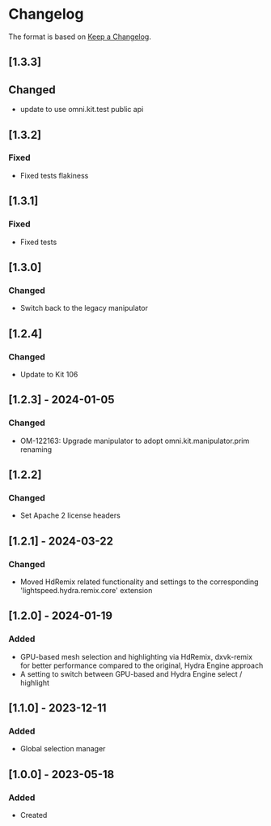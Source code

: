 ﻿# Changelog
The format is based on [Keep a Changelog](https://keepachangelog.com/en/1.0.0/).

## [1.3.3]
## Changed
- update to use omni.kit.test public api

## [1.3.2]
### Fixed
- Fixed tests flakiness

## [1.3.1]
### Fixed
- Fixed tests

## [1.3.0]
### Changed
- Switch back to the legacy manipulator

## [1.2.4]
### Changed
- Update to Kit 106

## [1.2.3] - 2024-01-05
### Changed
- OM-122163: Upgrade manipulator to adopt omni.kit.manipulator.prim renaming

## [1.2.2]
### Changed
- Set Apache 2 license headers

## [1.2.1] - 2024-03-22
### Changed
- Moved HdRemix related functionality and settings to the corresponding 'lightspeed.hydra.remix.core' extension

## [1.2.0] - 2024-01-19
### Added
- GPU-based mesh selection and highlighting via HdRemix, dxvk-remix
  for better performance compared to the original, Hydra Engine approach
- A setting to switch between GPU-based and Hydra Engine select / highlight

## [1.1.0] - 2023-12-11
### Added
- Global selection manager

## [1.0.0] - 2023-05-18
### Added
- Created

